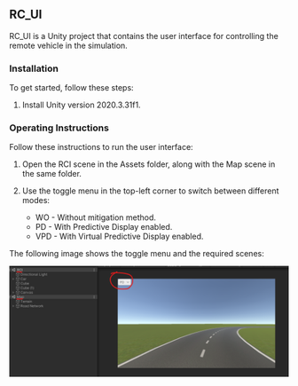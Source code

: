 ## RC_UI

RC_UI is a Unity project that contains the user interface for controlling the remote vehicle in the simulation.

### Installation
To get started, follow these steps:

1. Install Unity version 2020.3.31f1.

### Operating Instructions

Follow these instructions to run the user interface:

1. Open the RCI scene in the Assets folder, along with the Map scene in the same folder.
2. Use the toggle menu in the top-left corner to switch between different modes:

    * WO - Without mitigation method.
    * PD - With Predictive Display enabled.
    * VPD - With Virtual Predictive Display enabled.

The following image shows the toggle menu and the required scenes:

![Toggle Menu and Scenes](images/a.png)